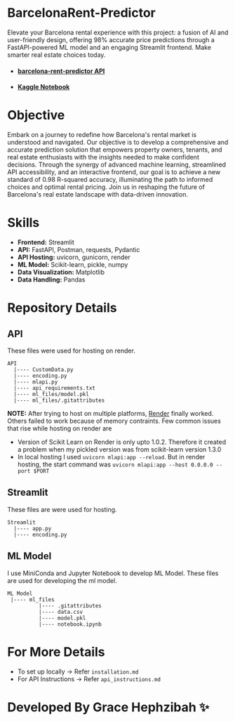 # BarcelonaRent-Predictor
Elevate your Barcelona rental experience with this project: a fusion of AI and user-friendly design, offering 98% accurate 
price predictions through a FastAPI-powered ML model and an engaging Streamlit frontend. Make smarter real estate choices today.
- #### <a href = "https://barcelona-rent-predictor.onrender.com"> barcelona-rent-predictor API </a>
- #### <a href = "https://www.kaggle.com/code/gracehephzibahm/prediction-of-rent-prices-in-barcelona"> Kaggle Notebook </a>

# Objective 
Embark on a journey to redefine how Barcelona's rental market is understood and navigated. Our objective is to develop a comprehensive and accurate 
prediction solution that empowers property owners, tenants, and real estate enthusiasts with the insights needed to make confident decisions. Through 
the synergy of advanced machine learning, streamlined API accessibility, and an interactive frontend, our goal is to achieve a new standard of 0.98 
R-squared accuracy, illuminating the path to informed choices and optimal rental pricing. Join us in reshaping the future of Barcelona's real estate 
landscape with data-driven innovation.

# Skills
- **Frontend:** Streamlit
- **API:** FastAPI, Postman, requests, Pydantic
- **API Hosting:** uvicorn, gunicorn, render
- **ML Model:** Scikit-learn, pickle, numpy
- **Data Visualization:** Matplotlib
- **Data Handling:** Pandas

# Repository Details
## API
These files were used for hosting on render. 
```
API
  |---- CustomData.py
  |---- encoding.py
  |---- mlapi.py
  |---- api_requirements.txt
  |---- ml_files/model.pkl
  |---- ml_files/.gitattributes
```
**NOTE:**
After trying to host on multiple platforms, <a href = "https://render.com/">Render</a> finally worked. 
Others failed to work because of memory contraints.
Few common issues that rise while hosting on render are

- Version of Scikit Learn on Render is only upto 1.0.2. Therefore it created a problem when my pickled version was from scikit-learn version 1.3.0
- In local hosting I used ```uvicorn mlapi:app --reload```. But in render hosting, the start command was ```uvicorn mlapi:app --host 0.0.0.0 --port $PORT```

## Streamlit 
These files are were used for hosting. 
```
Streamlit
  |---- app.py
  |---- encoding.py
```

## ML Model 
I use MiniConda and Jupyter Notebook to develop ML Model. These files are used for developing the ml model.
```
ML Model
 |---- ml_files
          |---- .gitattributes
          |---- data.csv
          |---- model.pkl
          |---- notebook.ipynb
```
# For More Details 
- To set up locally -> Refer ```installation.md```
- For API Instructions -> Refer ```api_instructions.md```

# Developed By Grace Hephzibah ✨
